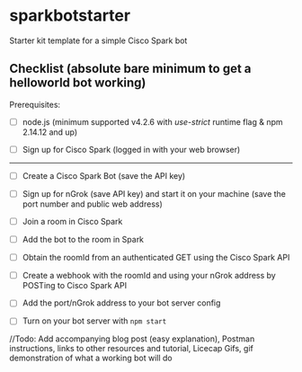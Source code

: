# sparkbotstarter
Starter kit template for a simple Cisco Spark bot

## Checklist (absolute bare minimum to get a helloworld bot working)

Prerequisites:

- [ ] node.js (minimum supported v4.2.6 with *use-strict* runtime flag & npm 2.14.12 and up)

- [ ] Sign up for Cisco Spark (logged in with your web browser)

----

- [ ] Create a Cisco Spark Bot (save the API key)

- [ ] Sign up for nGrok (save API key) and start it on your machine (save the port number and public web address)

- [ ] Join a room in Cisco Spark

- [ ] Add the bot to the room in Spark

- [ ] Obtain the roomId from an authenticated GET using the Cisco Spark API

- [ ] Create a webhook with the roomId and using your nGrok address by POSTing to Cisco Spark API

- [ ] Add the port/nGrok address to your bot server config

- [ ] Turn on your bot server with ```npm start```

//Todo: Add accompanying blog post (easy explanation), Postman instructions, links to other resources and tutorial, Licecap Gifs, gif demonstration of what a working bot will do
